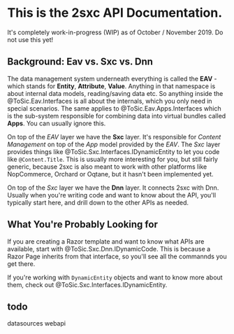 
# This is the **2sxc API Documentation**.

It's completely work-in-progress (WIP) as of October / November 2019. Do not use this yet!

## Background: Eav vs. Sxc vs. Dnn

The data management system underneath everything is called the **EAV** - which stands for **Entity**, **Attribute**, **Value**. 
Anything in that namespace is about internal data models, reading/saving data etc. 
So anything inside the @ToSic.Eav.Interfaces is all about the internals, which you only need in special scenarios. 
The same applies to @ToSic.Eav.Apps.Interfaces which is the sub-system responsible for combining data into virtual bundles called **Apps**.
You can usually ignore this. 

On top of the _EAV_ layer we have the **Sxc** layer. 
It's responsible for _Content Management_ on top of the _App_ model provided by the _EAV_. 
The _Sxc_ layer provides things like @ToSic.Sxc.Interfaces.IDynamicEntity to let you code like `@Content.Title`. 
This is usually more interesting for you, but still fairly generic, because 2sxc is also meant to work with other 
platforms like NopCommerce, Orchard or Oqtane, but it hasn't been implemented yet.

On top of the _Sxc_ layer we have the **Dnn** layer. It connects 2sxc with Dnn. 
Usually when you're writing code and want to know about the API, you'll typically start here, 
and drill down to the other APIs as needed.

## What You're Probably Looking for

If you are creating a Razor template and want to know what APIs are available, start with @ToSic.Sxc.Dnn.IDynamicCode. 
This is because a Razor Page inherits from that interface, so you'll see all the commannds you get there. 

If you're working with `DynamicEntity` objects and want to know more about them, check out @ToSic.Sxc.Interfaces.IDynamicEntity.

## todo
datasources
webapi